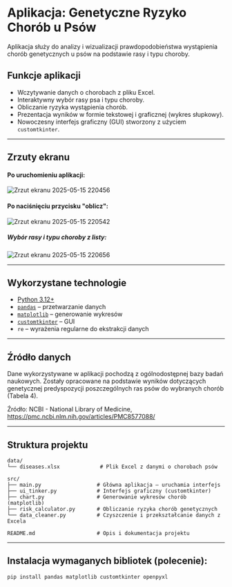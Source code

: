 # Aplikacja: Genetyczne Ryzyko Chorób u Psów

Aplikacja służy do analizy i wizualizacji prawdopodobieństwa wystąpienia chorób genetycznych u psów na podstawie rasy i typu choroby.


## Funkcje aplikacji

-  Wczytywanie danych o chorobach z pliku Excel.
-  Interaktywny wybór rasy psa i typu choroby.
-  Obliczanie ryzyka wystąpienia chorób.
-  Prezentacja wyników w formie tekstowej i graficznej (wykres słupkowy).
-  Nowoczesny interfejs graficzny (GUI) stworzony z użyciem `customtkinter`.

---

## Zrzuty ekranu
#### Po uruchomieniu aplikacji:

![Zrzut ekranu 2025-05-15 220456](https://github.com/user-attachments/assets/cfbbecc3-cf87-4298-8726-4a565d50f957)

#### Po naciśnięciu przycisku "oblicz":

![Zrzut ekranu 2025-05-15 220542](https://github.com/user-attachments/assets/6c375e99-8ae0-40da-9f09-525291228e18)

##### Wybór rasy i typu choroby z listy:

![Zrzut ekranu 2025-05-15 220656](https://github.com/user-attachments/assets/5cab2500-646c-46e8-bdb5-813e16c68dd9)

---

## Wykorzystane technologie

- [Python 3.12+](https://www.python.org/)
- [`pandas`](https://pandas.pydata.org/) – przetwarzanie danych
- [`matplotlib`](https://matplotlib.org/) – generowanie wykresów
- [`customtkinter`](https://github.com/TomSchimansky/CustomTkinter) – GUI
- `re` – wyrażenia regularne do ekstrakcji danych

---

## Źródło danych

Dane wykorzystywane w aplikacji pochodzą z ogólnodostępnej bazy badań naukowych. Zostały opracowane na podstawie wyników dotyczących genetycznej predyspozycji poszczególnych ras psów do wybranych chorób (Tabela 4).

Źródło: NCBI - National Library of Medicine, https://pmc.ncbi.nlm.nih.gov/articles/PMC8577088/ 

---

## Struktura projektu

```
data/
└── diseases.xlsx             # Plik Excel z danymi o chorobach psów

src/
├── main.py                  # Główna aplikacja – uruchamia interfejs
├── ui_tinker.py             # Interfejs graficzny (customtkinter)
├── chart.py                 # Generowanie wykresów chorób (matplotlib)
├── risk_calculator.py       # Obliczanie ryzyka chorób genetycznych
└── data_cleaner.py          # Czyszczenie i przekształcanie danych z Excela

README.md                    # Opis i dokumentacja projektu
```

---

## Instalacja wymaganych bibliotek (polecenie):

   ```bash
   pip install pandas matplotlib customtkinter openpyxl

